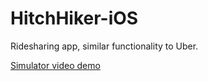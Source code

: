 # HitchHiker-iOS
Ridesharing app, similar functionality to Uber.

[Simulator video demo](https://drive.google.com/open?id=1QH6HTxImN_MG298kd4-HUunEEdNhefuM)
